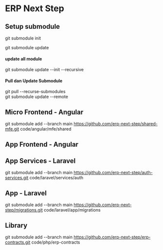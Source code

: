 # ERP Next Step

## Setup submodule

git submodule init

git submodule update

#### update all module
git submodule update --init --recursive



#### Pull dan Update Submodule
git pull --recurse-submodules <br />
git submodule update --remote

## Micro Frontend - Angular
git submodule add --branch main  https://github.com/erp-next-step/shared-mfe.git code/angular/mfe/shared <br />


## App Frontend - Angular


## App Services - Laravel
git submodule add --branch main https://github.com/erp-next-step/auth-services.git code/laravel/services/auth <br />



## App - Laravel
git submodule add --branch main  https://github.com/erp-next-step/migrations.git code/laravel/app/migrations <br />

## Library
git submodule add --branch main  https://github.com/erp-next-step/erp-contracts.git code/php/erp-contracts <br />